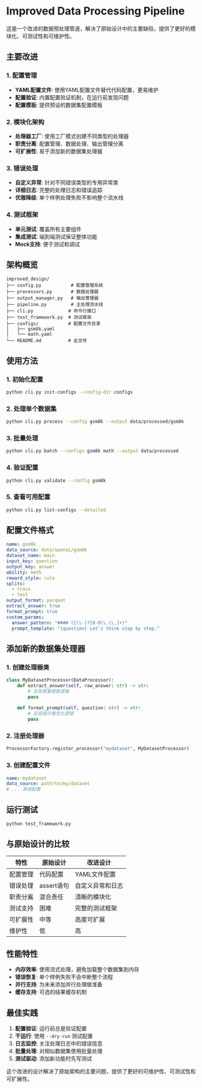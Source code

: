 # Improved Data Processing Pipeline

这是一个改进的数据预处理管道，解决了原始设计中的主要缺陷，提供了更好的模块化、可测试性和可维护性。

## 主要改进

### 1. 配置管理
- **YAML配置文件**: 使用YAML配置文件替代代码配置，更易维护
- **配置验证**: 内置配置验证机制，在运行前发现问题
- **配置模板**: 提供预设的数据集配置模板

### 2. 模块化架构
- **处理器工厂**: 使用工厂模式创建不同类型的处理器
- **职责分离**: 配置管理、数据处理、输出管理分离
- **可扩展性**: 易于添加新的数据集处理器

### 3. 错误处理
- **自定义异常**: 针对不同错误类型的专用异常类
- **详细日志**: 完整的处理日志和错误追踪
- **优雅降级**: 单个样例处理失败不影响整个流水线

### 4. 测试框架
- **单元测试**: 覆盖所有主要组件
- **集成测试**: 端到端测试保证整体功能
- **Mock支持**: 便于测试和调试

## 架构概览

```
improved_design/
├── config.py           # 配置管理系统
├── processors.py       # 数据处理器
├── output_manager.py   # 输出管理器
├── pipeline.py         # 主处理流水线
├── cli.py             # 命令行接口
├── test_framework.py  # 测试框架
├── configs/           # 配置文件目录
│   ├── gsm8k.yaml
│   └── math.yaml
└── README.md          # 此文件
```

## 使用方法

### 1. 初始化配置
```bash
python cli.py init-configs --config-dir configs
```

### 2. 处理单个数据集
```bash
python cli.py process --config gsm8k --output data/processed/gsm8k
```

### 3. 批量处理
```bash
python cli.py batch --configs gsm8k math --output data/processed
```

### 4. 验证配置
```bash
python cli.py validate --config gsm8k
```

### 5. 查看可用配置
```bash
python cli.py list-configs --detailed
```

## 配置文件格式

```yaml
name: gsm8k
data_source: data/openai/gsm8k
dataset_name: main
input_key: question
output_key: answer
ability: math
reward_style: rule
splits:
  - train
  - test
output_format: parquet
extract_answer: true
format_prompt: true
custom_params:
  answer_pattern: "#### ([\\-]?[0-9\\.\\,]+)"
  prompt_template: "{question} Let's think step by step."
```

## 添加新的数据集处理器

### 1. 创建处理器类
```python
class MyDatasetProcessor(DataProcessor):
    def extract_answer(self, raw_answer: str) -> str:
        # 实现答案提取逻辑
        pass
    
    def format_prompt(self, question: str) -> str:
        # 实现提示格式化逻辑
        pass
```

### 2. 注册处理器
```python
ProcessorFactory.register_processor("mydataset", MyDatasetProcessor)
```

### 3. 创建配置文件
```yaml
name: mydataset
data_source: path/to/my/dataset
# ... 其他配置
```

## 运行测试

```bash
python test_framework.py
```

## 与原始设计的比较

| 特性 | 原始设计 | 改进设计 |
|------|----------|----------|
| 配置管理 | 代码配置 | YAML文件配置 |
| 错误处理 | assert语句 | 自定义异常和日志 |
| 职责分离 | 混合责任 | 清晰的模块化 |
| 测试支持 | 困难 | 完整的测试框架 |
| 可扩展性 | 中等 | 高度可扩展 |
| 维护性 | 低 | 高 |

## 性能特性

- **内存效率**: 使用流式处理，避免加载整个数据集到内存
- **错误恢复**: 单个样例失败不会中断整个流程
- **并行支持**: 为未来添加并行处理做准备
- **缓存支持**: 可选的结果缓存机制

## 最佳实践

1. **配置验证**: 运行前总是验证配置
2. **干运行**: 使用 `--dry-run` 测试配置
3. **日志监控**: 关注处理日志中的错误信息
4. **批量处理**: 对相似数据集使用批量处理
5. **测试驱动**: 添加新功能时先写测试

这个改进的设计解决了原始架构的主要问题，提供了更好的可维护性、可测试性和可扩展性。